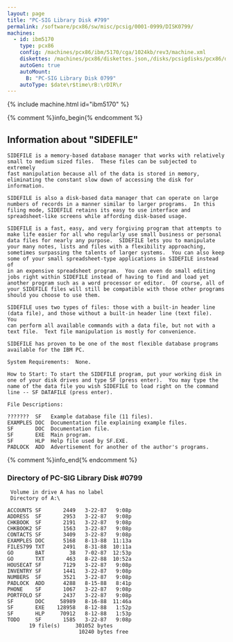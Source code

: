 ```yaml
---
layout: page
title: "PC-SIG Library Disk #799"
permalink: /software/pcx86/sw/misc/pcsig/0001-0999/DISK0799/
machines:
  - id: ibm5170
    type: pcx86
    config: /machines/pcx86/ibm/5170/cga/1024kb/rev3/machine.xml
    diskettes: /machines/pcx86/diskettes.json,/disks/pcsigdisks/pcx86/diskettes.json
    autoGen: true
    autoMount:
      B: "PC-SIG Library Disk 0799"
    autoType: $date\r$time\rB:\rDIR\r
---
```


{% include machine.html id="ibm5170" %}

{% comment %}info_begin{% endcomment %}

## Information about "SIDEFILE"

    SIDEFILE is a memory-based database manager that works with relatively
    small to medium sized files.  These files can be subjected to extremely
    fast manipulation because all of the data is stored in memory,
    eliminating the constant slow down of accessing the disk for
    information.
    
    SIDEFILE is also a disk-based data manager that can operate on large
    numbers of records in a manner similar to larger programs.  In this
    filing mode, SIDEFILE retains its easy to use interface and
    spreadsheet-like screens while affording disk-based usage.
    
    SIDEFILE is a fast, easy, and very forgiving program that attempts to
    make life easier for all who regularly use small business or personal
    data files for nearly any purpose.  SIDEFILE lets you to manipulate
    your many notes, lists and files with a flexibility approaching,
    sometimes surpassing the talents of larger systems.  You can also keep
    some of your small spreadsheet-type applications in SIDEFILE instead of
    in an expensive spreadsheet program.  You can even do small editing
    jobs right within SIDEFILE instead of having to find and load yet
    another program such as a word processor or editor.  Of course, all of
    your SIDEFILE files will still be compatible with those other programs
    should you choose to use them.
    
    SIDEFILE uses two types of files: those with a built-in header line
    (data file), and those without a built-in header line (text file).  You
    can perform all available commands with a data file, but not with a
    text file.  Text file manipulation is mostly for convenience.
    
    SIDEFILE has proven to be one of the most flexible database programs
    available for the IBM PC.
    
    System Requirements:  None.
    
    How to Start: To start the SIDEFILE program, put your working disk in
    one of your disk drives and type SF (press enter).  You may type the
    name of the data file you wish SIDEFILE to load right on the command
    line -- SF DATAFILE (press enter).
    
    File Descriptions:
    
    ???????  SF   Example database file (11 files).
    EXAMPLES DOC  Documentation file explaining example files.
    SF       DOC  Documentation file.
    SF       EXE  Main program.
    SF       HLP  Help file used by SF.EXE.
    PADLOCK  ADD  Advertisement for another of the author's programs.
{% comment %}info_end{% endcomment %}


### Directory of PC-SIG Library Disk #0799

     Volume in drive A has no label
     Directory of A:\

    ACCOUNTS SF       2449   3-22-87   9:08p
    ADDRESS  SF       2953   3-22-87   9:08p
    CHKBOOK  SF       2191   3-22-87   9:08p
    CHKBOOK2 SF       1563   3-22-87   9:08p
    CONTACTS SF       3409   3-22-87   9:08p
    EXAMPLES DOC      5168   8-13-88  11:13a
    FILES799 TXT      2491   8-31-88  10:11a
    GO       BAT        38   7-02-87  12:53p
    GO       TXT       463   8-22-88  10:52a
    HOUSECAT SF       7129   3-22-87   9:08p
    INVENTRY SF       1441   3-22-87   9:08p
    NUMBERS  SF       3521   3-22-87   9:08p
    PADLOCK  ADD      4288   8-15-88   8:41p
    PHONE    SF       1067   3-22-87   9:08p
    PORTFOLO SF       2437   3-22-87   9:08p
    SF       DOC     58989   8-16-88  11:46a
    SF       EXE    128958   8-12-88   1:52p
    SF       HLP     70912   8-12-88   1:53p
    TODO     SF       1585   3-22-87   9:08p
           19 file(s)     301052 bytes
                           10240 bytes free
